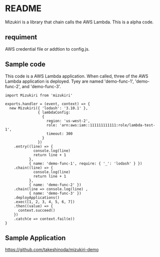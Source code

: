 # README

Mizukiri is a library that chain calls the AWS Lambda.
This is a alpha code.

## requiment
AWS credential file or addtion to config.js.

## Sample code
This code is a AWS Lambda application.
When called, three of the AWS Lambda application is deployed. Tyey are named 'demo-func-1', 'demo-func-2', and 'demo-func-3'.


```es2015
import Mizukiri from 'mizukiri'

exports.handler = (event, context) => {
  new Mizukiri({ 'lodash': '3.10.1' },
               { lambdaConfig:
                 {
                   region: 'us-west-2',
                   role: 'arn:aws:iam::111111111111:role/lambda-test-1',
                   timeout: 300
                 }
               })
    .entry((line) => {
             console.log(line)
             return line + 1
           },
           { name: 'demo-func-1', require: { '_': 'lodash' } })
    .chain((line) => {
             console.log(line)
             return line + 1
           },
           { name: 'demo-func-2' })
    .chain(line => console.log(line) ,
           { name: 'demo-func-3' })
    .deployApplications()
    .exec([1, 2, 3, 4, 5, 6, 7])
    .then((value) => {
      context.succeed()
    })
    .catch(e => context.fail(e))
}
```

## Sample Application
https://github.com/takeshinoda/mizukiri-demo

